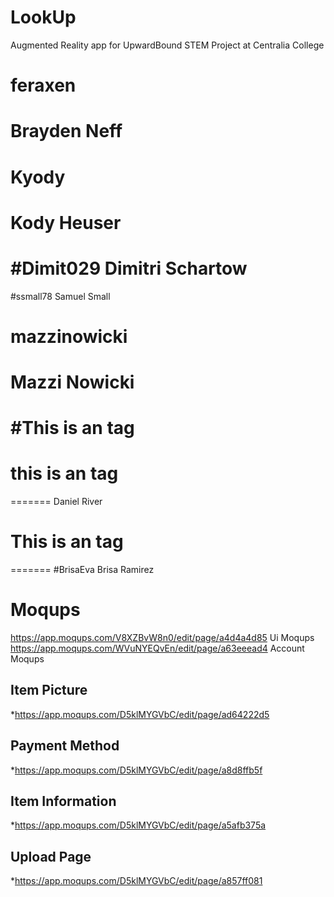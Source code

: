 # LookUp
Augmented Reality app for UpwardBound STEM Project at Centralia College

# feraxen
Brayden Neff
=======

# Kyody
Kody Heuser
=======

#Dimit029
Dimitri Schartow
=======

#ssmall78
Samuel Small
# mazzinowicki
Mazzi Nowicki
=======

#This is an <martensonjaden> tag
=======

# this is an <Danielrivera45> tag 
=======
Daniel River

# This is an <Jamison11> tag
=======
#BrisaEva
Brisa Ramirez

# Moqups
https://app.moqups.com/V8XZBvW8n0/edit/page/a4d4a4d85 Ui Moqups
https://app.moqups.com/WVuNYEQvEn/edit/page/a63eeead4 Account Moqups

## Item Picture
*https://app.moqups.com/D5klMYGVbC/edit/page/ad64222d5
## Payment Method
*https://app.moqups.com/D5klMYGVbC/edit/page/a8d8ffb5f
## Item Information
*https://app.moqups.com/D5klMYGVbC/edit/page/a5afb375a
## Upload Page
*https://app.moqups.com/D5klMYGVbC/edit/page/a857ff081


